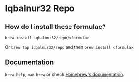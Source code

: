 # Iqbalnur32 Repo

## How do I install these formulae?

`brew install iqbalnur32/repo/<formula>`

Or `brew tap iqbalnur32/repo` and then `brew install <formula>`.

## Documentation

`brew help`, `man brew` or check [Homebrew's documentation](https://docs.brew.sh).
